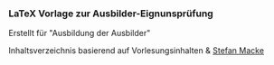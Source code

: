 ### LaTeX Vorlage zur Ausbilder-Eignunsprüfung
Erstellt für "Ausbildung der Ausbilder"

Inhaltsverzeichnis basierend auf Vorlesungsinhalten & [Stefan Macke](https://blog.stefan-macke.com/wp-content/uploads/2006/10/unterweisungsentwurf.pdf)
